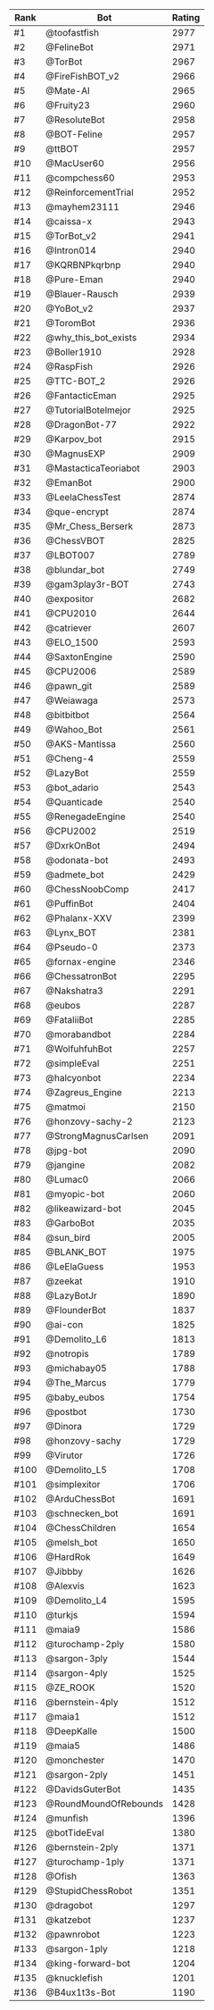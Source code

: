 Rank|Bot|Rating
---|---|---
#1|@toofastfish|2977
#2|@FelineBot|2971
#3|@TorBot|2967
#4|@FireFishBOT_v2|2966
#5|@Mate-AI|2965
#6|@Fruity23|2960
#7|@ResoluteBot|2958
#8|@BOT-Feline|2957
#9|@ttBOT|2957
#10|@MacUser60|2956
#11|@compchess60|2953
#12|@ReinforcementTrial|2952
#13|@mayhem23111|2946
#14|@caissa-x|2943
#15|@TorBot_v2|2941
#16|@Intron014|2940
#17|@KQRBNPkqrbnp|2940
#18|@Pure-Eman|2940
#19|@Blauer-Rausch|2939
#20|@YoBot_v2|2937
#21|@ToromBot|2936
#22|@why_this_bot_exists|2934
#23|@Boller1910|2928
#24|@RaspFish|2926
#25|@TTC-BOT_2|2926
#26|@FantacticEman|2925
#27|@TutorialBotelmejor|2925
#28|@DragonBot-77|2922
#29|@Karpov_bot|2915
#30|@MagnusEXP|2909
#31|@MastacticaTeoriabot|2903
#32|@EmanBot|2900
#33|@LeelaChessTest|2874
#34|@que-encrypt|2874
#35|@Mr_Chess_Berserk|2873
#36|@ChessVBOT|2825
#37|@LBOT007|2789
#38|@blundar_bot|2749
#39|@gam3play3r-BOT|2743
#40|@expositor|2682
#41|@CPU2010|2644
#42|@catriever|2607
#43|@ELO_1500|2593
#44|@SaxtonEngine|2590
#45|@CPU2006|2589
#46|@pawn_git|2589
#47|@Weiawaga|2573
#48|@bitbitbot|2564
#49|@Wahoo_Bot|2561
#50|@AKS-Mantissa|2560
#51|@Cheng-4|2559
#52|@LazyBot|2559
#53|@bot_adario|2543
#54|@Quanticade|2540
#55|@RenegadeEngine|2540
#56|@CPU2002|2519
#57|@DxrkOnBot|2494
#58|@odonata-bot|2493
#59|@admete_bot|2429
#60|@ChessNoobComp|2417
#61|@PuffinBot|2404
#62|@Phalanx-XXV|2399
#63|@Lynx_BOT|2381
#64|@Pseudo-0|2373
#65|@fornax-engine|2346
#66|@ChessatronBot|2295
#67|@Nakshatra3|2291
#68|@eubos|2287
#69|@FataliiBot|2285
#70|@morabandbot|2284
#71|@WolfuhfuhBot|2257
#72|@simpleEval|2251
#73|@halcyonbot|2234
#74|@Zagreus_Engine|2213
#75|@matmoi|2150
#76|@honzovy-sachy-2|2123
#77|@StrongMagnusCarlsen|2091
#78|@jpg-bot|2090
#79|@jangine|2082
#80|@Lumac0|2066
#81|@myopic-bot|2060
#82|@likeawizard-bot|2045
#83|@GarboBot|2035
#84|@sun_bird|2005
#85|@BLANK_BOT|1975
#86|@LeElaGuess|1953
#87|@zeekat|1910
#88|@LazyBotJr|1890
#89|@FlounderBot|1837
#90|@ai-con|1825
#91|@Demolito_L6|1813
#92|@notropis|1789
#93|@michabay05|1788
#94|@The_Marcus|1779
#95|@baby_eubos|1754
#96|@postbot|1730
#97|@Dinora|1729
#98|@honzovy-sachy|1729
#99|@Virutor|1726
#100|@Demolito_L5|1708
#101|@simplexitor|1706
#102|@ArduChessBot|1691
#103|@schnecken_bot|1691
#104|@ChessChildren|1654
#105|@melsh_bot|1650
#106|@HardRok|1649
#107|@Jibbby|1626
#108|@Alexvis|1623
#109|@Demolito_L4|1595
#110|@turkjs|1594
#111|@maia9|1586
#112|@turochamp-2ply|1580
#113|@sargon-3ply|1544
#114|@sargon-4ply|1525
#115|@ZE_ROOK|1520
#116|@bernstein-4ply|1512
#117|@maia1|1512
#118|@DeepKalle|1500
#119|@maia5|1486
#120|@monchester|1470
#121|@sargon-2ply|1451
#122|@DavidsGuterBot|1435
#123|@RoundMoundOfRebounds|1428
#124|@munfish|1396
#125|@botTideEval|1380
#126|@bernstein-2ply|1371
#127|@turochamp-1ply|1371
#128|@Ofish|1363
#129|@StupidChessRobot|1351
#130|@dragobot|1297
#131|@katzebot|1237
#132|@pawnrobot|1223
#133|@sargon-1ply|1218
#134|@king-forward-bot|1204
#135|@knucklefish|1201
#136|@B4ux1t3s-Bot|1190
